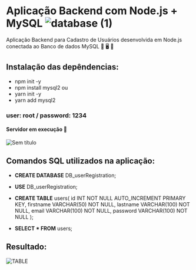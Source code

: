 # Aplicação Backend com Node.js + MySQL ![database (1)](https://user-images.githubusercontent.com/96146165/167915387-a1832398-48a4-4261-8ca9-febea674d17c.png)
Aplicação Backend para Cadastro de Usuários desenvolvida em Node.js conectada ao Banco de dados MySQL 👥 🖥 💾 

## Instalação das depêndencias:
- npm init -y
- npm install mysql2
ou
- yarn init -y
- yarn add mysql2

### user: root / password: 1234

#### Servidor em execução 👏
![Sem título](https://user-images.githubusercontent.com/96146165/169265521-a5f92a5e-1176-4b49-8b3f-02bcff31f72b.png)

## Comandos SQL utilizados na aplicação:

- <strong>CREATE DATABASE</strong> DB_userRegistration;

- <strong>USE</strong> DB_userRegistration;

- <strong>CREATE TABLE</strong> users(
    id INT NOT NULL AUTO_INCREMENT PRIMARY KEY, 
    firstname VARCHAR(50) NOT NULL, 
    lastname VARCHAR(100) NOT NULL,
    email VARCHAR(100) NOT NULL, 
    password VARCHAR(100) NOT NULL
);

- <strong>SELECT * FROM</strong> users;

## Resultado:

![TABLE](https://user-images.githubusercontent.com/96146165/169265378-c82e4dc1-598c-4a37-a119-d6a317fa9ada.png)


